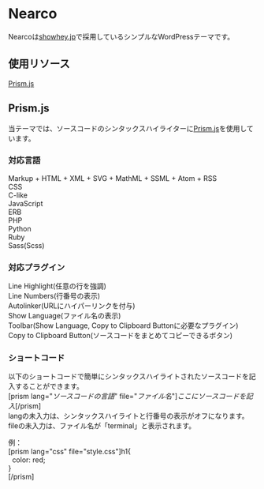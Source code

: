 # Nearco
Nearcoは[showhey.jp](https://showhey.jp)で採用しているシンプルなWordPressテーマです。  

## 使用リソース
[Prism.js](https://prismjs.com)

## Prism.js
当テーマでは、ソースコードのシンタックスハイライターに[Prism.js](https://prismjs.com)を使用しています。

### 対応言語
Markup + HTML + XML + SVG + MathML + SSML + Atom + RSS  
CSS  
C-like  
JavaScript  
ERB  
PHP  
Python  
Ruby  
Sass(Scss)

### 対応プラグイン
Line Highlight(任意の行を強調)  
Line Numbers(行番号の表示)  
Autolinker(URLにハイパーリンクを付与)  
Show Language(ファイル名の表示)  
Toolbar(Show Language, Copy to Clipboard Buttonに必要なプラグイン)  
Copy to Clipboard Button(ソースコードをまとめてコピーできるボタン)

### ショートコード
以下のショートコードで簡単にシンタックスハイライトされたソースコードを記入することができます。  
[prism lang="*ソースコードの言語*" file="*ファイル名*"]*ここにソースコードを記入*[/prism]  
langの未入力は、シンタックスハイライトと行番号の表示がオフになります。  
fileの未入力は、ファイル名が「terminal」と表示されます。  
  
例：  
[prism lang="css" file="style.css"]h1{  
&nbsp;&nbsp;color: red;  
}  
[/prism]